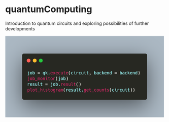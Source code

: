 # quantumComputing
Introduction to quantum circuits and exploring possibilities of further developments

<a href="url"><img src="https://github.com/lukecyb8687/quantumComputing/blob/master/carbon.png" align="middle" height="258" width="500" ></a>
